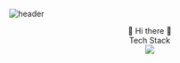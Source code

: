 
![header](https://capsule-render.vercel.app/api?type=Waving&color=auto&height=300&section=header&text=7UN4%&fontSize=90)
<div align="center">👋 Hi there 👋</div>
<div align="center">Tech Stack</div>
<div align="center">
  <a href="https://www.python.org/" target="_blank"><img src="https://img.shields.io/badge/Python-3776AB?style=flat-square&logo=python&logoColor=white"/></a>
</div>
